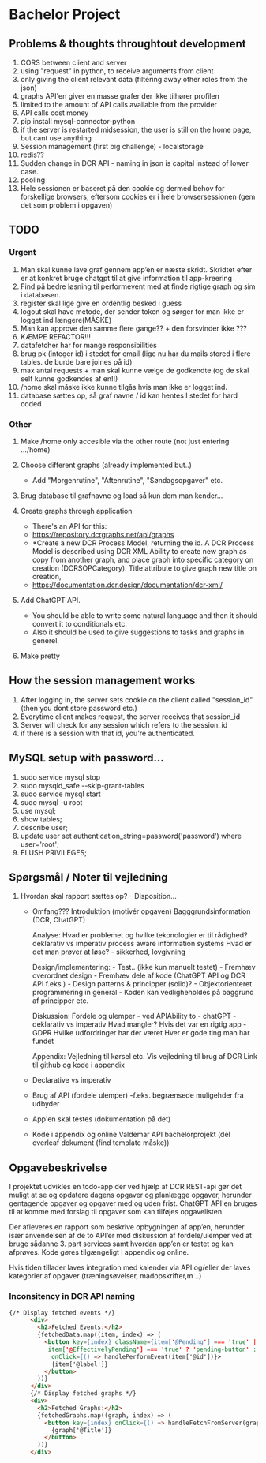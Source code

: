 # Bachelor Project

## Problems & thoughts throughtout development

1. CORS between client and server
2. using "request" in python, to receive arguments from client
3. only giving the client relevant data (filtering away other roles from the json)
4. graphs API'en giver en masse grafer der ikke tilhører profilen
5. limited to the amount of API calls available from the provider
6. API calls cost money
7. pip install mysql-connector-python
8. if the server is restarted midsession, the user is still on the home page, but cant use anything
9. Session management (first big challenge) - localstorage
10. redis??
11. Sudden change in DCR API - naming in json is capital instead of lower case.
12. pooling
13. Hele sessionen er baseret på den cookie og dermed behov for forskellige browsers, eftersom cookies er i hele browsersessionen (gem det som problem i opgaven)

## TODO

### Urgent

1. Man skal kunne lave graf gennem app’en er næste skridt. Skridtet efter er at konkret bruge chatgpt til at give information til app-kreering
1. Find på bedre løsning til performevent med at finde rigtige graph og sim i databasen.
1. register skal lige give en ordentlig besked i guess
1. logout skal have metode, der sender token og sørger for man ikke er logget ind længere(MÅSKE)
1. Man kan approve den samme flere gange?? + den forsvinder ikke ???
1. KÆMPE REFACTOR!!!
1. datafetcher har for mange responsibilities
1. brug pk (integer id) i stedet for email (lige nu har du mails stored i flere tables. de burde bare joines på id)
1. max antal requests + man skal kunne vælge de godkendte (og de skal self kunne godkendes af en!!)
1. /home skal måske ikke kunne tilgås hvis man ikke er logget ind.
1. database sættes op, så graf navne / id kan hentes I stedet for hard coded

### Other

1. Make /home only accesible via the other route (not just entering .../home)
1. Choose different graphs (already implemented but..)
   - Add "Morgenrutine", "Aftenrutine", "Søndagsopgaver" etc.
1. Brug database til grafnavne og load så kun dem man kender...
1. Create graphs through application

   - There's an API for this:
   - https://repository.dcrgraphs.net/api/graphs
   - \*Create a new DCR Process Model, returning the id. A DCR Process Model is described using DCR XML Ability to create new graph as copy from another graph, and place graph into specific category on creation (DCRSOPCategory). Title attribute to give graph new title on creation,
   - https://documentation.dcr.design/documentation/dcr-xml/

1. Add ChatGPT API.
   - You should be able to write some natural language and then it should convert it to conditionals etc.
   - Also it should be used to give suggestions to tasks and graphs in generel.
1. Make pretty

## How the session management works

1. After logging in, the server sets cookie on the client called "session_id" (then you dont store password etc.)
2. Everytime client makes request, the server receives that session_id
3. Server will check for any session which refers to the session_id
4. if there is a session with that id, you're authenticated.

## MySQL setup with password...

1. sudo service mysql stop
1. sudo mysqld_safe --skip-grant-tables
1. sudo service mysql start
1. sudo mysql -u root
1. use mysql;
1. show tables;
1. describe user;
1. update user set authentication_string=password('password') where user='root';
1. FLUSH PRIVILEGES;

## Spørgsmål / Noter til vejledning

1. Hvordan skal rapport sættes op? - Disposition...

   - Omfang??? Introduktion (motivér opgaven)
     Bagggrundsinformation (DCR, ChatGPT)

     Analyse:
     Hvad er problemet og hvilke tekonologier er til rådighed?
     deklarativ vs imperativ
     process aware information systems
     Hvad er det man prøver at løse? - sikkerhed, lovgivning

     Design/implementering: - Test.. (ikke kun manuelt testet) - Fremhæv overordnet design - Fremhæv dele af kode (ChatGPT API og DCR API f.eks.) - Design patterns & principper (solid)? - Objektorienteret programmering in general - Koden kan vedligheholdes på baggrund af principper etc.

     Diskussion:
     Fordele og ulemper - ved APIAbility to - chatGPT - deklarativ vs imperativ
     Hvad mangler? Hvis det var en rigtig app - GDPR
     Hvilke udfordringer har der været
     Hver er gode ting man har fundet

     Appendix:
     Vejledning til kørsel etc.
     Vis vejledning til brug af DCR
     Link til github og kode i appendix

   - Declarative vs imperativ
   - Brug af API (fordele ulemper) -f.eks. begrænsede muligehder fra udbyder
   - App'en skal testes (dokumentation på det)
   - Kode i appendix og online
     Valdemar API bachelorprojekt (del overleaf dokument (find template måske))

## Opgavebeskrivelse

I projektet udvikles en todo-app der ved hjælp af DCR REST-api gør det muligt at se og opdatere dagens opgaver og
planlægge opgaver, herunder gentagende opgaver og opgaver med og uden frist.
ChatGPT API'en bruges til at komme med forslag til opgaver som kan tilføjes opgavelisten.

Der afleveres en rapport som beskrive opbygningen af app’en, herunder især anvendelsen af de to API’er med
diskussion af fordele/ulemper ved at bruge sådanne 3. part services samt hvordan app’en er testet og kan afprøves.
Kode gøres tilgængeligt i appendix og online.

Hvis tiden tillader laves integration med kalender via API og/eller der laves kategorier af opgaver (træningsøvelser,
madopskrifter,m ..)

### Inconsitency in DCR API naming

```html
{/* Display fetched events */}
      <div>
        <h2>Fetched Events:</h2>
        {fetchedData.map((item, index) => (
          <button key={index} className={item['@Pending'] === 'true' ||
           item['@EffectivelyPending'] === 'true' ? 'pending-button' : 'regular-button'}
            onClick={() => handlePerformEvent(item['@id'])}>
            {item['@label']}
          </button>
        ))}
      </div>
      {/* Display fetched graphs */}
      <div>
        <h2>Fetched Graphs:</h2>
        {fetchedGraphs.map((graph, index) => (
          <button key={index} onClick={() => handleFetchFromServer(graph['@Id'])}>
            {graph['@Title']}
          </button>
        ))}
      </div>
```
